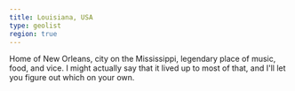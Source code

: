 ```yaml
---
title: Louisiana, USA
type: geolist
region: true
---
```

Home of New Orleans, city on the Mississippi, legendary place of music, food, and vice. I might actually say that it lived up to most of that, and I'll let you figure out which on your own. 